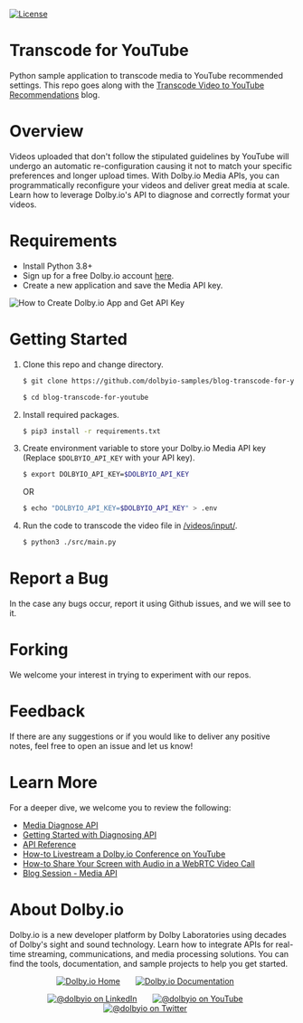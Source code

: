 [![License](https://img.shields.io/github/license/dolbyio-samples/blog-android-audio-recording-examples)](LICENSE)

# Transcode for YouTube
Python sample application to transcode media to YouTube recommended settings. This repo goes along with the [Transcode Video to YouTube Recommendations](https://dolby.io/blog/transcode-video-to-youtube-recommendations/) blog.

# Overview
Videos uploaded that don't follow the stipulated guidelines by YouTube will undergo an automatic re-configuration causing it not to match your specific preferences and longer upload times. With Dolby.io Media APIs, you can programmatically reconfigure your videos and deliver great media at scale. Learn how to leverage Dolby.io's API to diagnose and correctly format your videos. 

# Requirements
- Install Python 3.8+
- Sign up for a free Dolby.io account [here](https://dashboard.dolby.io/).
- Create a new application and save the Media API key.

![How to Create Dolby.io App and Get API Key](https://imgur.com/VKvQRio.gif)

# Getting Started

1. Clone this repo and change directory.
    ```sh
    $ git clone https://github.com/dolbyio-samples/blog-transcode-for-youtube

    $ cd blog-transcode-for-youtube
    ```
    
2. Install required packages.
    ```sh
    $ pip3 install -r requirements.txt 
    ```
    
4. Create environment variable to store your Dolby.io Media API key (Replace `$DOLBYIO_API_KEY` with your API key).
    ```sh
    $ export DOLBYIO_API_KEY=$DOLBYIO_API_KEY
    ```
    OR

    ```sh
    $ echo "DOLBYIO_API_KEY=$DOLBYIO_API_KEY" > .env

    ```

3. Run the code to transcode the video file in [/videos/input/](/videos/input/).
    ```sh
    $ python3 ./src/main.py
    ```
# Report a Bug 
In the case any bugs occur, report it using Github issues, and we will see to it. 

# Forking
We welcome your interest in trying to experiment with our repos. 

# Feedback 
If there are any suggestions or if you would like to deliver any positive notes, feel free to open an issue and let us know!

# Learn More
For a deeper dive, we welcome you to review the following:
 - [Media Diagnose API](https://docs.dolby.io/media-apis/docs/diagnose-api-guide)
 - [Getting Started with Diagnosing API](https://docs.dolby.io/media-apis/docs/quick-start-to-diagnosing-media)
 - [API Reference](https://docs.dolby.io/media-apis/reference/media-diagnose-post)
 - [How-to Livestream a Dolby.io Conference on YouTube](https://dolby.io/blog/how-to-livestream-a-dolby-io-conference-on-youtube/)
 - [How-to Share Your Screen with Audio in a WebRTC Video Call](https://dolby.io/blog/how-to-share-your-screen-with-audio-in-a-webrtc-video-call/)
 - [Blog Session - Media API](https://dolby.io/search/?_blog_categories=media)

# About Dolby.io
Dolby.io is a new developer platform by Dolby Laboratories using decades of Dolby's sight and sound technology. Learn how to integrate APIs for real-time streaming, communications, and media processing solutions. You can find the tools, documentation, and sample projects to help you get started.

<div align="center">
  
[![Dolby.io Home](https://img.shields.io/badge/-HomePage-yellowgreen)](https://dolby.io/)
&nbsp; &nbsp; &nbsp;
[![Dolby.io Documentation](https://img.shields.io/badge/-Our%20Documentation-orange)](https://docs.dolby.io/)
&nbsp; &nbsp; &nbsp;

[![@dolbyio on LinkedIn](https://img.shields.io/badge/linkedin-%230077B5.svg?style=for-the-badge&logo=linkedin&logoColor=white)](https://www.linkedin.com/company/dolbyio)
&nbsp; &nbsp; &nbsp;
[![@dolbyio on YouTube](https://img.shields.io/badge/YouTube-FF0000?style=for-the-badge&logo=youtube&logoColor=white)](https://www.youtube.com/@DolbyIO/)
&nbsp; &nbsp; &nbsp;
[![@dolbyio on Twitter](https://img.shields.io/badge/Twitter-%231DA1F2.svg?style=for-the-badge&logo=Twitter&logoColor=white)](https://twitter.com/DolbyIO/)
&nbsp; &nbsp; &nbsp;
  
</div>
